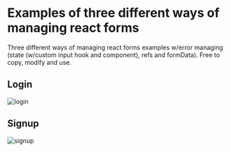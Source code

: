 # Examples of three different ways of managing react forms

Three different ways of managing react forms examples w/error managing (state (w/custom input hook and component), refs and formData). Free to copy, modify and use.

## Login

![login](https://github.com/davidtheweb-dev/react-forms/assets/71373942/5480ad26-c5d2-4221-a8aa-e8c2d5660b8e)

## Signup

![signup](https://github.com/davidtheweb-dev/react-forms/assets/71373942/83dee2bc-d658-4a86-b179-a443b587a183)
